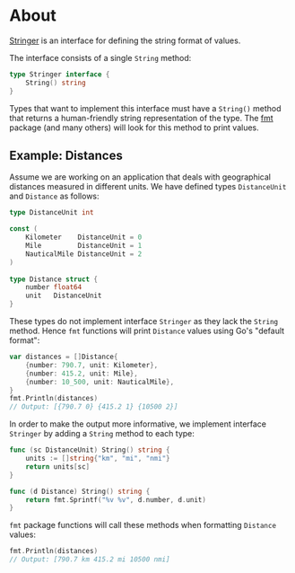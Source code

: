 # About

[Stringer][stringer-interface] is an interface for defining the string format of values.

The interface consists of a single `String` method:
 
```go
type Stringer interface {
    String() string
}
```
 
Types that want to implement this interface must have a `String()` method that returns a human-friendly string representation of the type. The [fmt][fmt-package] package (and many others) will look for this method to print values.

## Example: Distances

Assume we are working on an application that deals with geographical distances measured in different units. 
We have defined types `DistanceUnit` and `Distance` as follows: 
 
```go 
type DistanceUnit int

const (
	Kilometer    DistanceUnit = 0
	Mile         DistanceUnit = 1
	NauticalMile DistanceUnit = 2
)
 
type Distance struct {
	number float64
	unit   DistanceUnit
} 
```

These types do not implement interface `Stringer` as they lack the `String` method.
Hence `fmt` functions will print `Distance` values using Go's "default format":

```go 
var distances = []Distance{
	{number: 790.7, unit: Kilometer},
	{number: 415.2, unit: Mile},
	{number: 10_500, unit: NauticalMile},
} 
fmt.Println(distances)
// Output: [{790.7 0} {415.2 1} {10500 2}]
```

In order to make the output more informative, we implement interface `Stringer` by adding a `String` method to each type:

```go
func (sc DistanceUnit) String() string {
	units := []string{"km", "mi", "nmi"}
	return units[sc]
}

func (d Distance) String() string {
	return fmt.Sprintf("%v %v", d.number, d.unit)
} 
```
 
`fmt` package functions will call these methods when formatting `Distance` values:

```go
fmt.Println(distances)
// Output: [790.7 km 415.2 mi 10500 nmi]
```

[stringer-interface]: https://pkg.go.dev/fmt#Stringer
[fmt-package]: https://pkg.go.dev/fmt
